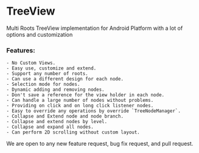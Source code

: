 # TreeView

Multi Roots TreeView implementation for Android Platform with a lot of options and customization

### Features:
    - No Custom Views.
    - Easy use, customize and extend.
    - Support any number of roots.
    - Can use a different design for each node.
    - Selection mode for nodes.
    - Dynamic adding and removing nodes.
    - Don't save a reference for the view holder in each node.
    - Can handle a large number of nodes without problems.
    - Providing on click and on long click listener nodes.
    - Easy to override any operations by override `TreeNodeManager`.
    - Collapse and Extend node and node branch.
    - Collapse and extend nodes by level.
    - Collapse and expand all nodes.
    - Can perform 2D scrolling without custom layout.

We are open to any new feature request, bug fix request, and pull request.